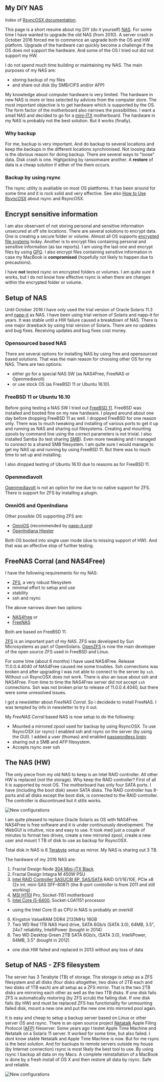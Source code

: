 ## My DIY NAS

Index of [RsyncOSX documentation](https://rsyncosx.github.io/Documentation/).

This page is a short resume about my DIY (do it yourself) [NAS](https://en.wikipedia.org/wiki/Network-attached_storage). For some time I have wanted to upgrade the old NAS (from 2010). A server crash in October 2016 forced me to commence an upgrade both the OS and HW platform. Upgrade of the hardware can quickly become a challenge if the OS does not support the hardware. And some of the OS I tried out did not support my HW.

I do not spend much time building or maintaining my NAS. The main purposes of my NAS are:

- storing backup of my files
- and share out disk (by SMB/CIFS and/or AFP)

My knowledge about computer hardware is very limited. The hardware in new NAS is more or less selected by advices from the computer store. The most important objective is to get hardware which is supported by the OS. The form factor of the motherboard also narrows the possibilities. I want a small NAS and decided to go for a [mini-ITX](https://en.wikipedia.org/wiki/Mini-ITX) motherboard.  The hardware in my NAS is probably not the best solution. But it works (finally).

### Why backup

For me, backup is very important. And do backup to several locations and keep the backups in the different locations synchronised. Not loosing data is the obvious reason for doing backup. There are several ways to "loose" data. Disk crash is one. Highjacking by ransomware another. A **restore** of data is a cheap solution if either of the them occurs.

### Backup by using rsync

The rsync utility is avaliiable on most OS plattforms. It has been around for some time and it is rock solid and very effective. See also [How to Use RsyncOSX](HowtoUseRsyncOSX.md) about rsync and RsyncOSX.

## Encrypt sensitive information

I am also observant of not storing personal and sensitive information unsecured at off site locations. There are several solutions to encrypt data. One is creating a secure folder or volume. Almost all OS supports [encrypted file systems](https://en.wikipedia.org/wiki/Filesystem-level_encryption) today. Another is to encrypt files containing personal and sensitive information (as tax reports). I am using the last one and encrypt files by using [GPG](https://en.wikipedia.org/wiki/GNU_Privacy_Guard). I also encrypt files containing sensitive information in case my MacBook is **compromised** (hopefully not likely to happen due to precautions).

I have **not** tested rsync on encrypted folders or volumes. I am quite sure it works, but I do not know how effective rsync is when there are changes within the encrypted folder or volume.


## Setup of NAS

Until October 2016 I have only used the trial version of Oracle Solaris 11.3 and [napp-it](https://www.napp-it.org/) as NAS. I have been using trial verison of Solaris and napp-it for years. It was stable until a HW failure caused a breakdown of NAS. There is one major drawback by using trial version of Solaris. There are no updates and bug fixes. Receiving updates and bug fixes cost money. 

### Opensourced based NAS

There are several options for installing NAS by using free and opensourced based solutions. That was the main reason for choosing other OS for my NAS. There are two options:

- either go for a special NAS SW (as NAS4Free, FreeNAS or Openmediavolt) 
- or use stock OS (as FreeBSD 11 or Ubuntu 16.10).  

### FreeBSD 11 or Ubuntu 16.10

Before going testing a NAS SW I tried out [FreeBSD 11](https://www.freebsd.org/). FreeBSD was installed and booted fine on my new hardware. I played around about one day before dropping FreeBSD 11 as well. I dropped FreeBSD for one reason only. There was to much tweaking and installing of various ports to get it up and running as NAS and sharing out filesystems. Creating and mounting zpools by command line using the correct parameters is not trivial. I also installed Samba (to test sharing [SMB](https://en.wikipedia.org/wiki/Server_Message_Block)). Even more tweaking and I managed to connect to a shared SMB filesystem. I am quite sure I would manage to get my NAS up and running by using FreeBSD 11. But there was to much time to set up and installing.

I also dropped testing of Ubuntu 16.10 due to reasons as for FreeBSD 11.

### Openmediavolt

[Openmediavolt](http://www.openmediavault.org/) is not an option for me due to no native support for ZFS. There is support for ZFS by installing a plugin.

### OmniOS and OpenIndiana

Other possible OS supporting ZFS are:

- [OmniOS](https://omnios.omniti.com/) (recommended by [napp-it.org](http://napp-it.org/))
- [OpenIndiana Hipster](http://www.openindiana.org/)

Both OS booted into single user mode (due to missing support of HW). And that was an effective stop of further testing.

## FreeNAS Corral (and NAS4Free)

I have the following requirements for my NAS:

- [ZFS](https://en.wikipedia.org/wiki/ZFS), a very robust filesystem
- minimal effort to setup and use
- stability
- ssh and rsync

The above narrows down two options:

- [NAS4free](http://www.nas4free.org/) or
- [FreeNAS](http://www.freenas.org/)

Both are based on FreeBSD 11. 

[ZFS](https://en.wikipedia.org/wiki/ZFS) is an important part of my NAS. ZFS was developed by Sun Microsystems as part of OpenSolaris. [OpenZFS](http://open-zfs.org/wiki/Main_Page) is now the main developer of the open source ZFS used in FreeBSD and Linux.

For some time (about 6 months) I have used NAS4Free. Release 11.0.0.4.4040 of NAS4Free caused me some troubles. Ssh connections was broken and after upgrading I was not able to connect to the server by `ssh`. Without `ssh` RsyncOSX does not work. There is also an issue about ssh and NAS4Free. From time to time the NAS4Free server did not accept `ssh` connections. Ssh was not broken prior to release of 11.0.0.4.4040, but there were some unresolved issues.    

I got a newsletter about *FreeNAS Corral*. So i decidede to install FreeNAS. I was tempted by info in newsletter to try it out. 


My *FreeNAS Corral* based NAS is now setup to do the following:

- Mounted a mirrored zpool used for backup by using RsyncOSX. To use RsyncOSX (or rsync) I enabled ssh and rsync on the server (by using the GUI). I added a user (thomas) and enabled [passwordless login](PasswordlessLogin.md).
- sharing out a SMB and AFP filesystem.
- Accepts rsync over ssh

## The NAS (HW)

The only piece from my old NAS to keep is an Intel RAID controller. All other HW is replaced (not the storage). Why keep the RAID controller? First of all it is supported by most OS. The motherboard has only four SATA ports. I have (including the boot disk) seven SATA disks. The RAID controller has 8-ports and all disks except the boot disk, is connected to the RAID controller. The controller is discontinued but it stills works.

![New configurations](screenshots/master/nas/nas2.jpg)

I am quite pleased to replace Oracle Solaris as OS with NAS4Free. NAS4Free is free software and it is under continuously development. The WebGUI is intuitive, nice and easy to use. It took med just a couple of minutes to format two drives, create a new mirrored zpool, create a new user and mount 1 TB of disk to use as backup for RsyncOSX.

Total disk in NAS is 6 [Terabyte](https://en.wikipedia.org/wiki/Terabyte) setup as mirror. My NAS is sharing out 3 TB.

The hardware of my 2016 NAS are:

1.  Fractal Design Node [304 Mini-ITX Black](http://www.fractal-design.com/home/product/cases/node-series/node-304-black)
2.  Fractal Design Integra M 450W PSU
3.  [Intel RAID Controller SASUC8I 8P, SAS/SATA](http://www.newegg.com/Product/Product.aspx?Item=N82E16816117157) RAID 0/1/1E/10E, PCIe x8 (2x int. mini-SAS SFF-8087) (the 8-port controller is from 2011 and still working)
4.  [MSI H110I](https://www.msi.com/Motherboard/H110I-PRO.html#hero-overview) Pro, Socket-1151 motherboard
5.  [Intel Core i5-6400](http://ark.intel.com/products/88185/Intel-Core-i5-6400-Processor-6M-Cache-up-to-3_30-GHz), Socket-LGA1151 processor
  - using the Intel Core i5 as CPU in NAS is probably an overkill
6.  Kingston ValueRAM DDR4 2133MHz 16GB
7.  Two WD Red 1TB NAS Hard drive, SATA 6Gb/s (SATA 3.0), 64MB, 3.5", 24x7 reliability, IntelliPower (bought in 2014)
8.  Two WD Desktop Green 2TB SATA 6Gb/s, (SATA 3.0), IntelliPower, 64MB, 3.5" (bought in 2012)
  - one disk HW failed and replaced in 2013 without any loss of data


## Setup of NAS - ZFS filesystem

The server has 3 Terabyte (TB) of storage. The storage is setup as a ZFS filesystem and all disks (four disks altogether, two disks of 2TB each and two disks of 1TB each) are all setup as a ZFS mirror. That is the two 2TB disks are mirroring each other as well as the two 1TB disks. If one disk fails ZFS is automatically restoring (by ZFS scrub) the failing disk. If one disk fails (by HW) and must be replaced ZFS has functionality for unmounting failed disk, mount a new one and put the new one into mirrored pool again.

It is easy and cheap to setup a backup server based on Linux or other server OS and rsync. There is an open source project [Netatalk](http://netatalk.sourceforge.net/) Apple Filing Protocol ([AFP](https://en.wikipedia.org/wiki/Apple_Filing_Protocol)) fileserver. Some years ago I testet Apple Time Machine and Netatalk on a Solaris 11 server. It worked for some time, but also failed. I dont know stable Netatalk and Apple Time Machine is now. But for me rsync is the best solution. And for backups to remote servers outside my house (by Internet connection) rsync is most likely the best tool to use. By using rsync I backup all data on my Macs. A complete reinstallation of a MacBook is done by a fresh install of OS X and then restore all data by rsync. Safe and reliable.

![New configurations](screenshots/master/nas/nas1.jpeg)

